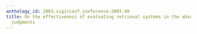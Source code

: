 ```yaml
---
anthology_id: 2003.sigirconf_conference-2003.49
title: On the effectiveness of evaluating retrieval systems in the absence of relevance
  judgments
---
```

